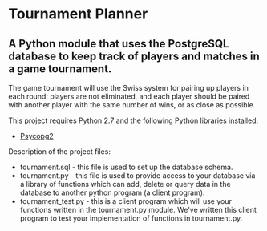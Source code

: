 # Tournament Planner
## A Python module that uses the PostgreSQL database to keep track of players and matches in a game tournament.

The game tournament will use the Swiss system for pairing up players in each round: players are not eliminated, and each player should be paired with another player with the same number of wins, or as close as possible.

This project requires Python 2.7 and the following Python libraries installed:

* [Psycopg2](http://initd.org/psycopg/)

Description of the project files:

* tournament.sql - this file is used to set up the database schema.
* tournament.py - this file is used to provide access to your database via a library of functions which can add, delete or query data in the database to another python program (a client program). 
* tournament_test.py - this is a client program which will use your functions written in the tournament.py module. We've written this client program to test your implementation of functions in tournament.py.

